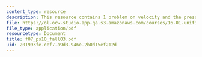 ```yaml
---
content_type: resource
description: This resource contains 1 problem on velocity and the pressure difference.
file: https://ol-ocw-studio-app-qa.s3.amazonaws.com/courses/16-01-unified-engineering-i-ii-iii-iv-fall-2005-spring-2006/201993fecef7a9d3946e2b0d15ef212d_f07_ps10_fall03.pdf
file_type: application/pdf
resourcetype: Document
title: f07_ps10_fall03.pdf
uid: 201993fe-cef7-a9d3-946e-2b0d15ef212d
---
```

